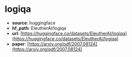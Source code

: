 
# logiqa
+ **source**: huggingface
+ **hf_path**: EleutherAI/logiqa
+ **url**: [https://huggingface.co/datasets/EleutherAI/logiqa](https://huggingface.co/datasets/EleutherAI/logiqa)  
+ **paper**: [https://arxiv.org/pdf/2007.08124](https://arxiv.org/pdf/2007.08124)  
